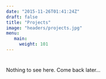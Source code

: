 ```yaml
---
date: "2015-11-26T01:41:24Z"
draft: false
title: "Projects"
image: "headers/projects.jpg"
menu:
   main: 
     weight: 101
---
```



# 
Nothing to see here. Come back later...
